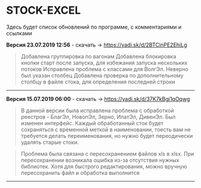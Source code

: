 # STOCK-EXCEL
Здесь будет список обновлений по программе, с комментариями и ссылками


**Версия 23.07.2019 12:56** - скачать -> https://yadi.sk/d/2BTCinPE2EhiLg
> Добавлена группировка по вагонам
> Добавлена блокировка кнопки старт после запуска, для избежания запуска нескольких потоков
> Исправлена проблема с классами для ВолгЭл. Неверно был указан столбец
> Добавлена проверка по дополнительному столбцу в файле стока, для определения последней строки


---

**Версия 15.07.2019 06:00** - скачать -> https://yadi.sk/d/37K7kBgi1qOqwg
> В данной версии была исправлена проблема с обработкой реестров - БлагЭл, НовопЭл, Зерно, ИпатЭл, ДивенЭл.
> Был изменен интерфейс. Каждый обработанный сток будет сохраняться с временной меткой в наименовании, тоесть вам не требуется делать переименования, но нужно будет переодически удалять старые стоки.

> Проблема была связана с пересохранением файлов xls в xlsx. При пересохранении возникала ошибка из-за отсутствия нужных библиотек. Хотя для быстрого редактирования, можно вручную пересохранить файл и обработка выполнится
---
